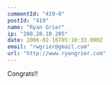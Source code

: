```yaml
---
commentId: "419-0"
postId: "419"
name: "Ryan Grier"
ip: "208.20.10.205"
date: 2006-02-16T05:10:33.000Z
email: "rwgrier@gmail.com"
url: "http://www.ryangrier.com"
---
```

<p>Congrats!!</p>